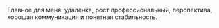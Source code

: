 
Главное для меня: удалёнка, рост профессиональный, перспектива, хорошая коммуникация и понятная стабильность.